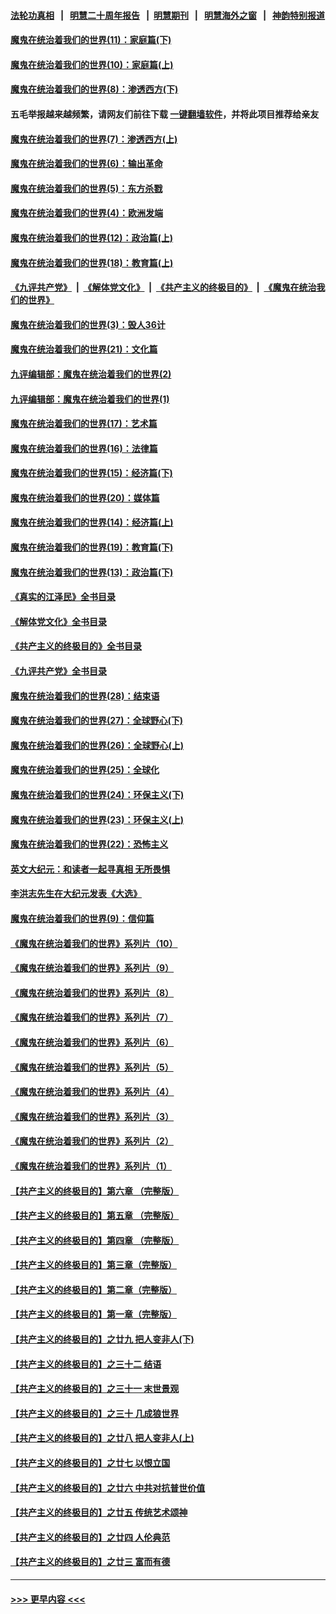 #### [法轮功真相](https://github.com/gfw-breaker/truth/blob/master/README.md?t=0) &nbsp;&nbsp;|&nbsp;&nbsp; [明慧二十周年报告](https://github.com/gfw-breaker/mh-reports/blob/master/README.md?t=0) &nbsp;&nbsp;|&nbsp;&nbsp;[明慧期刊](https://github.com/gfw-breaker/mh-qikan) &nbsp;&nbsp;|&nbsp;&nbsp; [明慧海外之窗](https://github.com/gfw-breaker/mh-news/blob/master/README.md?t=0) &nbsp;&nbsp;|&nbsp;&nbsp; [神韵特别报道](https://github.com/gfw-breaker/mh-news/blob/master/shenyun.md?t=0)
#### [魔鬼在统治着我们的世界(11)：家庭篇(下)](../pages/nsc422/n10440961.md?t=12122250) 
#### [魔鬼在统治着我们的世界(10)：家庭篇(上)](../pages/nsc422/n10435448.md?t=12122250) 
#### [魔鬼在统治着我们的世界(8)：渗透西方(下)](../pages/nsc422/n10429603.md?t=12122250) 
#### 五毛举报越来越频繁，请网友们前往下载 [一键翻墙软件](https://github.com/gfw-breaker/ssr-accounts)，并将此项目推荐给亲友
#### [魔鬼在统治着我们的世界(7)：渗透西方(上)](../pages/nsc422/n10426013.md?t=12122250) 
#### [魔鬼在统治着我们的世界(6)：输出革命](../pages/nsc422/n10421536.md?t=12122250) 
#### [魔鬼在统治着我们的世界(5)：东方杀戮](../pages/nsc422/n10417707.md?t=12122250) 
#### [魔鬼在统治着我们的世界(4)：欧洲发端](../pages/nsc422/n10414890.md?t=12122250) 
#### [魔鬼在统治着我们的世界(12)：政治篇(上)](../pages/nsc422/n10444576.md?t=12122250) 
#### [魔鬼在统治着我们的世界(18)：教育篇(上)](../pages/nsc422/n10526970.md?t=12122250) 
#### [《九评共产党》](https://github.com/begood0513/9ping.md/blob/master/README.md) &nbsp;|&nbsp; [《解体党文化》](../../../../jtdwh.md/blob/master/README.md)  &nbsp;|&nbsp; [《共产主义的终极目的》](../../../../gczydzjmd.md/blob/master/README.md) &nbsp;|&nbsp; [《魔鬼在统治我们的世界》](../../../../mgztzwmdsj.md/blob/master/README.md) 
#### [魔鬼在统治着我们的世界(3)：毁人36计](../pages/nsc422/n10411583.md?t=12122250) 
#### [魔鬼在统治着我们的世界(21)：文化篇](../pages/nsc422/n10597706.md?t=12122250) 
#### [九评编辑部：魔鬼在统治着我们的世界(2)](../pages/nsc422/n10410036.md?t=12122250) 
#### [九评编辑部：魔鬼在统治着我们的世界(1)](../pages/nsc422/n10406825.md?t=12122250) 
#### [魔鬼在统治着我们的世界(17)：艺术篇](../pages/nsc422/n10499093.md?t=12122250) 
#### [魔鬼在统治着我们的世界(16)：法律篇](../pages/nsc422/n10485969.md?t=12122250) 
#### [魔鬼在统治着我们的世界(15)：经济篇(下)](../pages/nsc422/n10469975.md?t=12122250) 
#### [魔鬼在统治着我们的世界(20)：媒体篇](../pages/nsc422/n10586579.md?t=12122250) 
#### [魔鬼在统治着我们的世界(14)：经济篇(上)](../pages/nsc422/n10457370.md?t=12122250) 
#### [魔鬼在统治着我们的世界(19)：教育篇(下)](../pages/nsc422/n10564808.md?t=12122250) 
#### [魔鬼在统治着我们的世界(13)：政治篇(下)](../pages/nsc422/n10448270.md?t=12122250) 
#### [《真实的江泽民》全书目录](../pages/nsc422/n13721399.md?t=12122250) 
#### [《解体党文化》全书目录](../pages/nsc422/n13721157.md?t=12122250) 
#### [《共产主义的终极目的》全书目录](../pages/nsc422/n13721048.md?t=12122250) 
#### [《九评共产党》全书目录](../pages/nsc422/n13708085.md?t=12122250) 
#### [魔鬼在统治着我们的世界(28)：结束语](../pages/nsc422/n10936246.md?t=12122250) 
#### [魔鬼在统治着我们的世界(27)：全球野心(下)](../pages/nsc422/n10928319.md?t=12122250) 
#### [魔鬼在统治着我们的世界(26)：全球野心(上)](../pages/nsc422/n10900318.md?t=12122250) 
#### [魔鬼在统治着我们的世界(25)：全球化](../pages/nsc422/n10788205.md?t=12122250) 
#### [魔鬼在统治着我们的世界(24)：环保主义(下)](../pages/nsc422/n10695307.md?t=12122250) 
#### [魔鬼在统治着我们的世界(23)：环保主义(上)](../pages/nsc422/n10688613.md?t=12122250) 
#### [魔鬼在统治着我们的世界(22)：恐怖主义](../pages/nsc422/n10614727.md?t=12122250) 
#### [英文大纪元：和读者一起寻真相 无所畏惧](../pages/nsc422/n12542027.md?t=12122250) 
#### [李洪志先生在大纪元发表《大选》](../pages/nsc422/n12534746.md?t=12122250) 
#### [魔鬼在统治着我们的世界(9)：信仰篇](../pages/nsc422/n10432159.md?t=12122250) 
#### [《魔鬼在统治着我们的世界》系列片（10）](../pages/nsc422/n12292670.md?t=12122250) 
#### [《魔鬼在统治着我们的世界》系列片（9）](../pages/nsc422/n12290859.md?t=12122250) 
#### [《魔鬼在统治着我们的世界》系列片（8）](../pages/nsc422/n12287445.md?t=12122250) 
#### [《魔鬼在统治着我们的世界》系列片（7）](../pages/nsc422/n12283425.md?t=12122250) 
#### [《魔鬼在统治着我们的世界》系列片（6）](../pages/nsc422/n12282314.md?t=12122250) 
#### [《魔鬼在统治着我们的世界》系列片（5）](../pages/nsc422/n12281419.md?t=12122250) 
#### [《魔鬼在统治着我们的世界》系列片（4）](../pages/nsc422/n12274024.md?t=12122250) 
#### [《魔鬼在统治着我们的世界》系列片（3）](../pages/nsc422/n12271322.md?t=12122250) 
#### [《魔鬼在统治着我们的世界》系列片（2）](../pages/nsc422/n12269049.md?t=12122250) 
#### [《魔鬼在统治着我们的世界》系列片（1）](../pages/nsc422/n12267575.md?t=12122250) 
#### [【共产主义的终极目的】第六章 （完整版）](../pages/nsc422/n11428913.md?t=12122250) 
#### [【共产主义的终极目的】第五章 （完整版）](../pages/nsc422/n11428912.md?t=12122250) 
#### [【共产主义的终极目的】第四章 （完整版）](../pages/nsc422/n11428907.md?t=12122250) 
#### [【共产主义的终极目的】第三章（完整版）](../pages/nsc422/n11428848.md?t=12122250) 
#### [【共产主义的终极目的】第二章（完整版）](../pages/nsc422/n11428831.md?t=12122250) 
#### [【共产主义的终极目的】第一章（完整版）](../pages/nsc422/n11417651.md?t=12122250) 
#### [【共产主义的终极目的】之廿九 把人变非人(下)](../pages/nsc422/n11344140.md?t=12122250) 
#### [【共产主义的终极目的】之三十二 结语](../pages/nsc422/n11360535.md?t=12122250) 
#### [【共产主义的终极目的】之三十一 末世景观](../pages/nsc422/n11351129.md?t=12122250) 
#### [【共产主义的终极目的】之三十 几成狼世界](../pages/nsc422/n11348280.md?t=12122250) 
#### [【共产主义的终极目的】之廿八 把人变非人(上)](../pages/nsc422/n11340492.md?t=12122250) 
#### [【共产主义的终极目的】之廿七 以恨立国](../pages/nsc422/n11336944.md?t=12122250) 
#### [【共产主义的终极目的】之廿六 中共对抗普世价值](../pages/nsc422/n11324785.md?t=12122250) 
#### [【共产主义的终极目的】之廿五 传统艺术颂神](../pages/nsc422/n11296396.md?t=12122250) 
#### [【共产主义的终极目的】之廿四 人伦典范](../pages/nsc422/n11296397.md?t=12122250) 
#### [【共产主义的终极目的】之廿三 富而有德](../pages/nsc422/n11283598.md?t=12122250) 

----
#### [ >>> 更早内容 <<< ](../indexes/nsc422-earlier.md)
